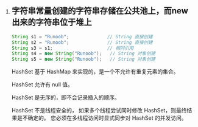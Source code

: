 1. ## 字符串常量创建的字符串存储在公共池上，而new出来的字符串位于堆上

   ```java
   String s1 = "Runoob";              // String 直接创建
   String s2 = "Runoob";              // String 直接创建
   String s3 = s1;                    // 相同引用
   String s4 = new String("Runoob");   // String 对象创建
   String s5 = new String("Runoob");   // String 对象创建
   ```

   

   

   HashSet 基于 HashMap 来实现的，是一个不允许有重复元素的集合。

   HashSet 允许有 null 值。

   HashSet 是无序的，即不会记录插入的顺序。

   HashSet 不是线程安全的， 如果多个线程尝试同时修改 HashSet，则最终结果是不确定的。 您必须在多线程访问时显式同步对 HashSet 的并发访问。

